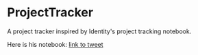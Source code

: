 # ProjectTracker
A project tracker inspired by Identity's project tracking notebook. 

Here is his notebook: [link to tweet](https://twitter.com/andre_videla/status/1508107915604987904?s=20&t=GIvYDNXyyK25LO4z0FAcwg)

